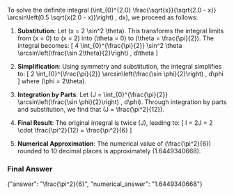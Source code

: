 To solve the definite integral \(\int_{0}^{2.0} \frac{\sqrt{x}}{\sqrt{2.0 - x}} \arcsin\left(0.5 \sqrt{x(2.0 - x)}\right) \, dx\), we proceed as follows:

1. **Substitution**: Let \(x = 2 \sin^2 \theta\). This transforms the integral limits from \(x = 0\) to \(x = 2\) into \(\theta = 0\) to \(\theta = \frac{\pi}{2}\). The integral becomes:
   \[
   4 \int_{0}^{\frac{\pi}{2}} \sin^2 \theta \arcsin\left(\frac{\sin 2\theta}{2}\right) \, d\theta
   \]

2. **Simplification**: Using symmetry and substitution, the integral simplifies to:
   \[
   2 \int_{0}^{\frac{\pi}{2}} \arcsin\left(\frac{\sin \phi}{2}\right) \, d\phi
   \]
   where \(\phi = 2\theta\).

3. **Integration by Parts**: Let \(J = \int_{0}^{\frac{\pi}{2}} \arcsin\left(\frac{\sin \phi}{2}\right) \, d\phi\). Through integration by parts and substitution, we find that \(J = \frac{\pi^2}{12}\).

4. **Final Result**: The original integral is twice \(J\), leading to:
   \[
   I = 2J = 2 \cdot \frac{\pi^2}{12} = \frac{\pi^2}{6}
   \]

5. **Numerical Approximation**: The numerical value of \(\frac{\pi^2}{6}\) rounded to 10 decimal places is approximately \(1.6449340668\).

### Final Answer
{"answer": "\\frac{\\pi^2}{6}", "numerical_answer": "1.6449340668"}